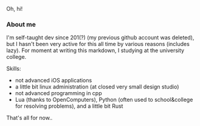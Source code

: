 Oh, hi!

### About me
I'm self-taught dev since 201(?) (my previous github account was deleted), but I hasn't been very active for this all time by various reasons (includes lazy). For moment at writing this markdown, I studying at the university college.

Skills:
* not advanced iOS applications
* a little bit linux administration (at closed very small design studio)
* not advanced programming in cpp
* Lua (thanks to OpenComputers), Python (often used to school&college for resolving problems), and a little bit Rust

That's all for now..
